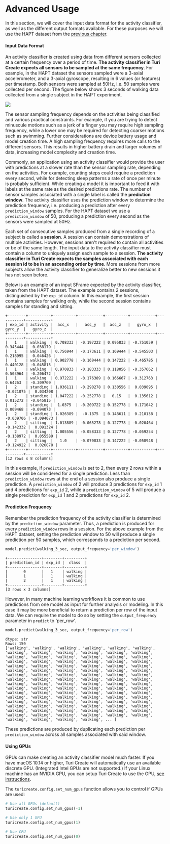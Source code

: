 # Advanced Usage

In this section, we will cover the input data format for the activity classifier, as well as the different output formats available. For these purposes we will use the HAPT dataset from the [previous chapter](README.md).

#### Input Data Format

An activity classifier is created using data from different sensors collected at a certain frequency over a period of time. **The activity classifier in Turi Create expects all sensors to be sampled at the same frequency**. For example, in the HAPT dataset the sensors sampled were a 3-axial accelerometer, and a 3-axial gyroscope, resulting in 6 values (or features) per timestamp. Both sensors were sampled at 50Hz, i.e. 50 samples were collected per second. The figure below shows 3 seconds of walking data collected from a single subject in the HAPT experiment.

<img src="images/walking.png"></img>

The sensor sampling frequency depends on the activities being classified and various practical constraints. For example, if you are trying to detect minuscule motions such as a jerk of a finger you may require high sampling frequency, while a lower one may be required for detecting coarser motions such as swimming. Further considerations are device battery usage and model creation time. A high sampling frequency requires more calls to the different sensors. This results in higher battery drain and larger volumes of data, increasing model complexity and creation time.

Commonly, an application using an activity classifier would provide the user with predictions at a slower rate than the sensor sampling rate, depending on the activities. For example, counting steps could require a prediction every second, while for detecting sleep patterns a rate of once per minute is probably sufficient. While creating a model it is important to feed it with labels at the same rate as the desired predictions rate. The number of sensor samples associated with a single label is called the **prediction window**. The activity classifier uses the prediction window to determine the prediction frequency, i.e. producing a prediction after every ```prediction_window``` samples. For the HAPT dataset we use a ```prediction_window``` of 50, producing a prediction every second as the sensors were sampled at 50Hz.

Each set of consecutive samples produced from a single recording of a subject is called a **session**. A session can contain demonstrations of multiple activities. However, sessions aren't required to contain all activities or be of the same length. The input data to the activity classifier must contain a column to uniquely assign each sample to a session. **The activity classifier in Turi Create expects the samples associated with each session id to be in an ascending order by time**. More sessions from more subjects allow the activity classifier to generalize better to new sessions it has not seen before.

Below is an example of an input SFrame expected by the activity classifier, taken from the HAPT dataset. The example contains 2 sessions, distinguished by the ```exp_id``` column. In this example, the first session contains samples for walking only, while the second session contains samples for standing and sitting.

```no-highlight
+--------+----------+----------+-----------+----------+-----------+-----------+-----------+
| exp_id | activity |  acc_x   |   acc_y   |  acc_z   |   gyro_x  |   gyro_y  |   gyro_z  |
+--------+----------+----------+-----------+----------+-----------+-----------+-----------+
|   1    | walking  | 0.708333 | -0.197222 | 0.095833 | -0.751059 |  0.345444 |  0.038179 |
|   1    | walking  | 0.756944 | -0.173611 | 0.169444 | -0.545503 |  0.218995 |  0.046426 |
|   1    | walking  | 0.902778 | -0.169444 | 0.147222 | -0.465785 |  0.440128 | -0.045815 |
|   1    | walking  | 0.970833 | -0.183333 | 0.118056 | -0.357662 |  0.503964 | -0.206472 |
|   1    | walking  | 0.972222 | -0.176389 | 0.166667 | -0.312763 |  0.64263  | -0.309709 |
|   2    | standing | 1.036111 | -0.290278 | 0.130556 |  0.039095 | -0.021075 |  0.034208 |
|   2    | standing | 1.047222 | -0.252778 |   0.15   |  0.135612 |  0.015272 | -0.045815 |
|   2    | standing |  1.0375  | -0.209722 | 0.152778 |  0.171042 |  0.009468 | -0.094073 |
|   2    | standing | 1.026389 |  -0.1875  | 0.148611 |  0.210138 | -0.039706 | -0.094073 |
|   2    | sitting  | 1.013889 | -0.065278 | 0.127778 | -0.020464 | -0.142332 |  0.091324 |
|   2    | sitting  | 1.005556 | -0.058333 | 0.127778 | -0.059254 | -0.138972 |  0.055589 |
|   2    | sitting  |   1.0    | -0.070833 | 0.147222 | -0.058948 | -0.124922 |  0.026878 |
+--------+----------+----------+-----------+----------+-----------+-----------+-----------+
[12 rows x 8 columns]
```

In this example, if ```prediction_window``` is set to 2, then every 2 rows within a session will be considered for a single prediction. Less than ```prediction_window``` rows at the end of a session also produce a single prediction. A ```prediction_window``` of 2 will produce 3 predictions for ```exp_id``` 1 and 4 predictions for ```exp_id``` 2, while a ```prediction_window``` of 5 will produce a single prediction for ```exp_id``` 1 and 2 predictions for ```exp_id``` 2.

#### Prediction Frequency

Remember the prediction frequency of the activity classifier is determined by the ```prediction_window``` parameter. Thus, a prediction is produced for every ```prediction_window``` rows in a session. For the above example from the HAPT dataset, setting the prediction window to 50 will produce a single prediction per 50 samples, which corresponds to a prediction per second.

```python
model.predict(walking_3_sec, output_frequency='per_window')
```
```no-highlight
+---------------+--------+---------+
| prediction_id | exp_id |  class  |
+---------------+--------+---------+
|       0       |   1    | walking |
|       1       |   1    | walking |
|       2       |   1    | walking |
+---------------+--------+---------+
[3 rows x 3 columns]
```

However, in many machine learning workflows it is common to use predictions from one model as input for further analysis or modeling. In this case it may be more beneficial to return a prediction per row of the input data. We can require the model to do so by setting the ```output_frequency``` parameter in ```predict``` to 'per_row'.

```python
model.predict(walking_3_sec, output_frequency='per_row')
```
```no-highlight
dtype: str
Rows: 150
['walking', 'walking', 'walking', 'walking', 'walking', 'walking', 'walking', 'walking', 'walking', 'walking', 'walking', 'walking', 'walking', 'walking', 'walking', 'walking', 'walking', 'walking', 'walking', 'walking', 'walking', 'walking', 'walking', 'walking', 'walking', 'walking', 'walking', 'walking', 'walking', 'walking', 'walking', 'walking', 'walking', 'walking', 'walking', 'walking', 'walking', 'walking', 'walking', 'walking', 'walking', 'walking', 'walking', 'walking', 'walking', 'walking', 'walking', 'walking', 'walking', 'walking', 'walking', 'walking', 'walking', 'walking', 'walking', 'walking', 'walking', 'walking', 'walking', 'walking', 'walking', 'walking', 'walking', 'walking', 'walking', 'walking', 'walking', 'walking', 'walking', 'walking', 'walking', 'walking', 'walking', 'walking', 'walking', 'walking', 'walking', 'walking', 'walking', 'walking', 'walking', 'walking', 'walking', 'walking', 'walking', 'walking', 'walking', 'walking', 'walking', 'walking', 'walking', 'walking', 'walking', 'walking', 'walking', 'walking', 'walking', 'walking', 'walking', 'walking', ... ]
```

These predictions are produced by duplicating each prediction per ```prediction_window``` across all samples associated with said window.


#### Using GPUs

GPUs can make creating an activity classifier model much faster. If you have
macOS 10.14 or higher, Turi Create will automatically use an available discrete
GPU. (Integrated Intel GPUs are not supported.) If your Linux machine has an
NVIDIA GPU, you can setup Turi Create to use the GPU,
[see instructions](https://github.com/apple/turicreate/blob/master/LinuxGPU.md).

The `turicreate.config.set_num_gpus` function allows you to control if GPUs are used:
```python
# Use all GPUs (default)
turicreate.config.set_num_gpus(-1)

# Use only 1 GPU
turicreate.config.set_num_gpus(1)

# Use CPU
turicreate.config.set_num_gpus(0)
```

